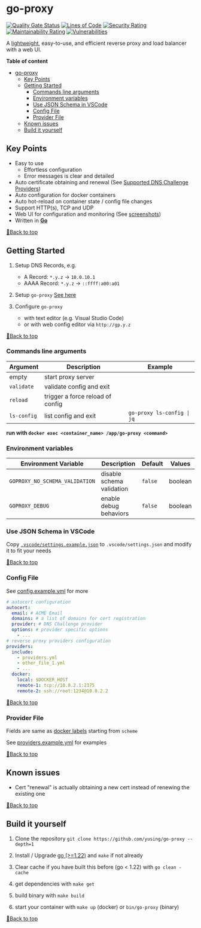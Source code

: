 # go-proxy

[![Quality Gate Status](https://sonarcloud.io/api/project_badges/measure?project=yusing_go-proxy&metric=alert_status)](https://sonarcloud.io/summary/new_code?id=yusing_go-proxy)
[![Lines of Code](https://sonarcloud.io/api/project_badges/measure?project=yusing_go-proxy&metric=ncloc)](https://sonarcloud.io/summary/new_code?id=yusing_go-proxy)
[![Security Rating](https://sonarcloud.io/api/project_badges/measure?project=yusing_go-proxy&metric=security_rating)](https://sonarcloud.io/summary/new_code?id=yusing_go-proxy)
[![Maintainability Rating](https://sonarcloud.io/api/project_badges/measure?project=yusing_go-proxy&metric=sqale_rating)](https://sonarcloud.io/summary/new_code?id=yusing_go-proxy)
[![Vulnerabilities](https://sonarcloud.io/api/project_badges/measure?project=yusing_go-proxy&metric=vulnerabilities)](https://sonarcloud.io/summary/new_code?id=yusing_go-proxy)

A [lightweight](docs/benchmark_result.md), easy-to-use, and efficient reverse proxy and load balancer with a web UI.

**Table of content**

<!-- TOC -->

- [go-proxy](#go-proxy)
  - [Key Points](#key-points)
  - [Getting Started](#getting-started)
    - [Commands line arguments](#commands-line-arguments)
    - [Environment variables](#environment-variables)
    - [Use JSON Schema in VSCode](#use-json-schema-in-vscode)
    - [Config File](#config-file)
    - [Provider File](#provider-file)
  - [Known issues](#known-issues)
  - [Build it yourself](#build-it-yourself)

## Key Points

- Easy to use
  - Effortless configuration
  - Error messages is clear and detailed
- Auto certificate obtaining and renewal (See [Supported DNS Challenge Providers](docs/dns_providers.md))
- Auto configuration for docker containers
- Auto hot-reload on container state / config file changes
- Support HTTP(s), TCP and UDP
- Web UI for configuration and monitoring (See [screenshots](https://github.com/yusing/go-proxy-frontend?tab=readme-ov-file#screenshots))
- Written in **[Go](https://go.dev)**

[🔼Back to top](#table-of-content)

## Getting Started

1. Setup DNS Records, e.g.

   - A Record: `*.y.z` -> `10.0.10.1`
   - AAAA Record: `*.y.z` -> `::ffff:a00:a01`

2. Setup `go-proxy` [See here](docs/docker.md)

3. Configure `go-proxy`
   - with text editor (e.g. Visual Studio Code)
   - or with web config editor via `http://gp.y.z`

[🔼Back to top](#table-of-content)

### Commands line arguments

| Argument    | Description                      | Example                    |
| ----------- | -------------------------------- | -------------------------- |
| empty       | start proxy server               |                            |
| `validate`  | validate config and exit         |                            |
| `reload`    | trigger a force reload of config |                            |
| `ls-config` | list config and exit             | `go-proxy ls-config \| jq` |

**run with `docker exec <container_name> /app/go-proxy <command>`**

### Environment variables

| Environment Variable           | Description               | Default | Values  |
| ------------------------------ | ------------------------- | ------- | ------- |
| `GOPROXY_NO_SCHEMA_VALIDATION` | disable schema validation | `false` | boolean |
| `GOPROXY_DEBUG`                | enable debug behaviors    | `false` | boolean |

### Use JSON Schema in VSCode

Copy [`.vscode/settings.example.json`](.vscode/settings.example.json) to `.vscode/settings.json` and modify it to fit your needs

[🔼Back to top](#table-of-content)

### Config File

See [config.example.yml](config.example.yml) for more

```yaml
# autocert configuration
autocert:
  email: # ACME Email
  domains: # a list of domains for cert registration
  provider: # DNS Challenge provider
  options: # provider specific options
    - ...
# reverse proxy providers configuration
providers:
  include:
    - providers.yml
    - other_file_1.yml
    - ...
  docker:
    local: $DOCKER_HOST
    remote-1: tcp://10.0.2.1:2375
    remote-2: ssh://root:1234@10.0.2.2
```

[🔼Back to top](#table-of-content)

### Provider File

Fields are same as [docker labels](docs/docker.md#labels) starting from `scheme`

See [providers.example.yml](providers.example.yml) for examples

[🔼Back to top](#table-of-content)

## Known issues

- Cert "renewal" is actually obtaining a new cert instead of renewing the existing one

[🔼Back to top](#table-of-content)

## Build it yourself

1. Clone the repository `git clone https://github.com/yusing/go-proxy --depth=1`

2. Install / Upgrade [go (>=1.22)](https://go.dev/doc/install) and `make` if not already

3. Clear cache if you have built this before (go < 1.22) with `go clean -cache`

4. get dependencies with `make get`

5. build binary with `make build`

6. start your container with `make up` (docker) or `bin/go-proxy` (binary)

[🔼Back to top](#table-of-content)
